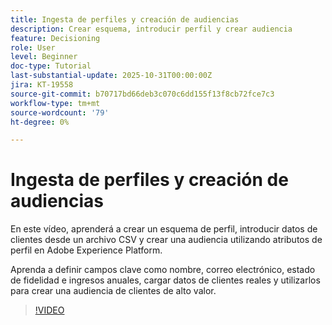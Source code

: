 ```yaml
---
title: Ingesta de perfiles y creación de audiencias
description: Crear esquema, introducir perfil y crear audiencia
feature: Decisioning
role: User
level: Beginner
doc-type: Tutorial
last-substantial-update: 2025-10-31T00:00:00Z
jira: KT-19558
source-git-commit: b70717bd66deb3c070c6dd155f13f8cb72fce7c3
workflow-type: tm+mt
source-wordcount: '79'
ht-degree: 0%

---
```


# Ingesta de perfiles y creación de audiencias

En este vídeo, aprenderá a crear un esquema de perfil, introducir datos de clientes desde un archivo CSV y crear una audiencia utilizando atributos de perfil en Adobe Experience Platform.

Aprenda a definir campos clave como nombre, correo electrónico, estado de fidelidad e ingresos anuales, cargar datos de clientes reales y utilizarlos para crear una audiencia de clientes de alto valor.

>[!VIDEO](https://video.tv.adobe.com/v/3476421/?learn=on)
